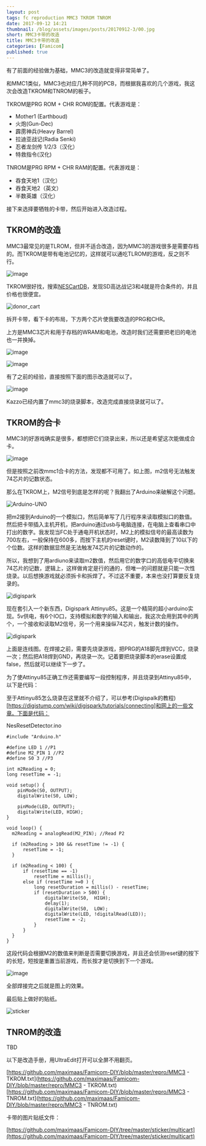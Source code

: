 ```yaml
---
layout: post
tags: fc reproduction MMC3 TKROM TNROM
date: 2017-09-12 14:21
thumbnail: /blog/assets/images/posts/20170912-3/00.jpg
short: MMC3卡带的改造
title: MMC3卡带的改造
categories: [Famicom]
published: true
---
```


有了前面的经验做为基础，MMC3的改造就变得非常简单了。

和MMC1类似，MMC3也对应几种不同的PCB，而根据我喜欢的几个游戏，我这次会改造TKROM和TNROM的板子。

<!--more-->

TKROM是PRG ROM + CHR ROM的配置。代表游戏是：
*   Mother1 (Earthboud)
*   火炮(Gun-Dec)
*   霹雳神兵(Heavy Barrel)
*   拉迪亚战记(Radia Senki)
*   忍者龙剑传 1/2/3（汉化）
*   特救指令(汉化)

TNROM是PRG RPM + CHR RAM的配置。代表游戏是：
*   吞食天地1（汉化）
*   吞食天地2（英文）
*   半数英雄（汉化）

接下来选择要牺牲的卡带，然后开始进入改造过程。

## TKROM的改造

MMC3最常见的是TLROM，但并不适合改造，因为MMC3的游戏很多是需要存档的。而TKROM是带有电池记忆的，这样就可以通吃TLROM的游戏，反之则不行。

![image](/blog/assets/images/posts/20170912-3/01.jpg)

TKROM很好找，搜索[NESCartDB](http://bootgod.dyndns.org:7777/search.php?unif=HVC-TKROM)，发现SD高达战记3和4就是符合条件的，并且价格也很便宜。

![donor_cart](/blog/assets/images/posts/20170912-3/02.jpg)

拆开卡带，看下卡的布局，下方两个芯片使我要改造的PRG和CHR。

上方是MMC3芯片和用于存档的WRAM和电池，改造时我们还需要把老旧的电池也一并换掉。

![image](/blog/assets/images/posts/20170912-3/03.jpg)

![image](/blog/assets/images/posts/20170912-3/04.jpg)

有了之前的经验，直接按照下面的图示改造就可以了。

![image](/blog/assets/images/posts/20170912-3/05.png)

Kazzo已经内置了mmc3的烧录脚本，改造完成直接烧录就可以了。		

## TKROM的合卡

MMC3的好游戏确实是很多，都想把它们烧录出来，所以还是希望这次能做成合卡。

![image](/blog/assets/images/posts/20170912-3/06.jpg)

但是按照之前改mmc1合卡的方法，发现都不可用了。如上图，m2信号无法触发74芯片的记数状态。

那么在TKROM上，M2信号到底是怎样的呢？我翻出了Arduino来破解这个问题。

![Arduino-UNO](/blog/assets/images/posts/20170912-3/07.jpg)

把m2接到Arduino的一个模拟口，然后简单写了几行程序来读取模拟口的数值。然后把卡带插入主机开机，把arduino通过usb与电脑连接，在电脑上查看串口中打出的数字。我发现当FC处于通电开机状态时，M2上的模拟信号的最高读数为700左右，一般保持在600多，而按下主机的reset键时，M2读数降到了10以下的个位数。这样的数据显然是无法触发74芯片的记数动作的。

所以，我想到了用ardiuno来读取m2数值，然后用它的数字口的高低电平切换来74芯片的记数，逻辑上，这样做肯定是行的通的，但唯一的问题就是只能一次性烧录。以后想换游戏就必须拆卡和拆焊了。不过这不重要，本来也没打算要反复烧录的。

![digispark](/blog/assets/images/posts/20170912-3/08.jpg)

现在套引入一个新东西，Digispark Attinyu85。这是一个精简的超小arduino实现。5v供电，有6个IO口，支持模拟和数字的输入和输出，我这次会用到其中的两个，一个接收和读取M2信号，另一个用来操纵74芯片，触发计数的操作。

![digispark](/blog/assets/images/posts/20170912-3/09.png)

上面是连线图。在焊接之前，需要先烧录游戏，把PRG的A18脚先焊到VCC，烧录一次；然后把A18焊到GND，再烧录一次。记着要把烧录脚本的erase设置成false，然后就可以继续下一步了。

为了使Attinyu85正确工作还需要编写一段控制程序，并且烧录到Attinyu85中，以下是代码：

至于Attinyu85怎么烧录在这里就不介绍了，可以参考(Digispalk的教程)[https://digistump.com/wiki/digispark/tutorials/connecting]和网上的一些文章。下面是代码：

NesResetDetector.ino
```
#include "Arduino.h"

#define LED 1 //P1
#define M2_PIN 1 //P2
#define S0 3 //P3

int m2Reading = 0;
long resetTime = -1;

void setup() {
	pinMode(S0, OUTPUT);
	digitalWrite(S0, LOW);

	pinMode(LED, OUTPUT);
	digitalWrite(LED, HIGH);
}

void loop() {
  m2Reading = analogRead(M2_PIN); //Read P2

  if (m2Reading > 100 && resetTime != -1) {
	  resetTime = -1;
  }

  if (m2Reading < 100) {
	  if (resetTime == -1)
		  resetTime = millis();
	  else if (resetTime >=0 ) {
		  long resetDuration = millis() - resetTime;
		  if (resetDuration > 500) {
			  digitalWrite(S0,  HIGH);
			  delay(1);
			  digitalWrite(S0,  LOW);
			  digitalWrite(LED, !digitalRead(LED));
			  resetTime = -2;
		  }
	  }
  }
}
```

这段代码会根据M2的数值来判断是否需要切换游戏，并且还会侦测reset键的按下的长短，短按是重置当前游戏，而长按才是切换到下一个游戏。

![image](/blog/assets/images/posts/20170912-3/10.jpg)

全部焊接完之后就是图上的效果。

最后贴上做好的贴纸。

![sticker](/blog/assets/images/posts/20170912-3/11.jpg)

## TNROM的改造

TBD

以下是改造手册，用UltraEdit打开可以全屏不用翻页。

[https://github.com/maximaas/Famicom-DIY/blob/master/repro/MMC3 - TKROM.txt](https://github.com/maximaas/Famicom-DIY/blob/master/repro/MMC3 - TKROM.txt)<br/>
[https://github.com/maximaas/Famicom-DIY/blob/master/repro/MMC3 - TNROM.txt](https://github.com/maximaas/Famicom-DIY/blob/master/repro/MMC3 - TNROM.txt)

卡带的图片贴纸文件：

[https://github.com/maximaas/Famicom-DIY/tree/master/sticker/multicart](https://github.com/maximaas/Famicom-DIY/tree/master/sticker/multicart)

